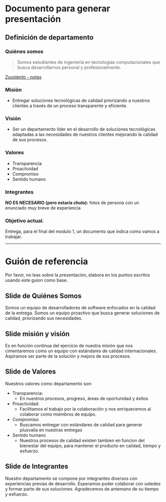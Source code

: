 # Documento para generar presentación

## Definición de departamento

### Quiénes somos

> Somos estudiantes de ingeniería en tecnologías computacionales que busca desarrollarnos personal y profesionalmente.

[Zuustento - notas](https://www.notion.so/Zuustento-notas-96a60d1f19df4d429b96d46fc15c2fdd?pvs=21)

### Misión

- Entregar soluciones tecnológicas de calidad priorizando a nuestros clientes a través de un proceso transparente y eficiente.

### Visión

- Ser un departamento líder en el desarrollo de soluciones tecnológicas adaptadas a las necesidades de nuestros clientes mejorando la calidad de sus procesos.

### Valores

- Transparencia
- Proactividad
- Compromiso
- Sentido humano


### Integrantes

**NO ES NECESARIO (**pero estaría chulo**):** fotos de persona con un enunciado muy breve de experiencia

### Objetivo actual.

Entrega, para el final del modulo 1, un documento que indica como vamos a trabajar.

---

# Guión de referencia

Por favor, no leas sobre la presentación, elabora en los puntos escritos usando este guion como base.

## Slide de Quiénes Somos

Somos un equipo de desarrolladores de software enfocados en la calidad de la entrega. Somos un equipo proactivo que busca generar soluciones de calidad, priorizando sus necesidades.

## Slide misión y visión

Es en función contínua del ejercicio de nuestra misión que nos cimentaremos como un equipo con estándares de calidad internacionales. Aspiramos ser parte de la solución y mejora de sus procesos.  

## Slide de Valores

Nuestros valores como departamento son:

- Transparencia:
    - En nuestros procesos, progreso, áreas de oportunidad y éxitos
- Proactividad:
    - Facilitamos el trabajo por la colaboración y nos enriquecemos al colaborar como miembros de equipo.
- Compromiso
    - Buscamos entregar con estándares de calidad para generar plusvalía en nuestras entregas
- Sentido humano
    - Nuestros procesos de calidad existen tambien en funcion del bienestar del equipo, para mantener el producto en calidad, tiempo y esfuerzo.

## Slide de Integrantes

Nuestro departamento se compone por integrantes diversos con experiencias previas de desarrollo. Esperamos poder colaborar con ustedes y formar parte de sus soluciones. Agradecemos de antemano de su tiempo y esfuerzo.

